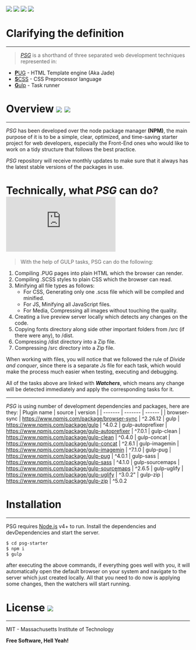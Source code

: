 ![](https://img.shields.io/badge/html5%20-%23E34F26.svg?&style=for-the-badge&logo=html5&logoColor=white) ![](https://img.shields.io/badge/css3%20-%231572B6.svg?&style=for-the-badge&logo=css3&logoColor=white) ![](https://img.shields.io/badge/SASS%20-hotpink.svg?&style=for-the-badge&logo=SASS&logoColor=white) ![](https://img.shields.io/badge/javascript%20-%23323330.svg?&style=for-the-badge&logo=javascript&logoColor=%23F7DF1E)
# Clarifying the definition 
---
> [*PSG*](https://github.com/mw-shublaq/psg-starter) is a shorthand of three separated web development techniques represented in:
- [**P**UG](https://pugjs.org/api/getting-started.html) - HTML Template engine (Aka Jade)
- [**S**CSS](https://sass-lang.com/) - CSS Preprocessor language
- [**G**ulp](https://gulpjs.com/) - Task runner


# Overview ![](https://badgen.net/badge/Open%20Source%20%3F/Yes%21/blue?icon=github) ![](https://img.shields.io/badge/Version-1.0.0-green.svg)


---
*PSG* has been developed over the node package manager **(NPM)**, the main purpose of it is to be a simple, clear, optimized, and time-saving starter project for web developers, especially the Front-End ones who would like to work on a tidy structure that follows the best practice.

*PSG* repository will receive monthly updates to make sure that it always has the latest stable versions of the packages in use.
# Technically, what *PSG* can do? [![Only 37 Kb](https://badge-size.herokuapp.com/Naereen/StrapDown.js/master/strapdown.min.js)](https://github.com/Naereen/StrapDown.js/blob/master/strapdown.min.js)

> With the help of GULP tasks, PSG can do the following:
1. Compiling .PUG pages into plain HTML which the browser can render.
2. Compiling .SCSS styles to plain CSS which the browser can read.
3. Minifying all file types as follows:
   - For CSS, Generating only one .scss file which will be compiled and minified.
   - For JS, Minifying all JavaScript files.
   - For Media, Compressing all images without touching the quality.
4. Creating a live preview server locally which detects any changes on the code.
5. Copying fonts directory along side other important folders from /src (if there were any), to /dist.
6. Compressing /dist directory into a Zip file.
7. Compressing /src directory into a Zip file.

When working with files, you will notice that we followed the rule of *Divide and conquer*, since there is a separate Js file for each task, which would make the process much easier when testing, executing and debugging.

All of the tasks above are linked with ***Watchers***, which means any change will be detected immediately and apply the corresponding tasks for it.

---
*PSG* is using number of development dependencies and packages, here are they:
| Plugin name | source | version |
| ------- | ------- |   ------ |
| browser-sync | https://www.npmjs.com/package/browser-sync | ^2.26.12
| gulp | https://www.npmjs.com/package/gulp | ^4.0.2
| gulp-autoprefixer | https://www.npmjs.com/package/gulp-autoprefixer | ^7.0.1
| gulp-clean | https://www.npmjs.com/package/gulp-clean | ^0.4.0
| gulp-concat | https://www.npmjs.com/package/gulp-concat | ^2.6.1
| gulp-imagemin | https://www.npmjs.com/package/gulp-imagemin | ^7.1.0
| gulp-pug | https://www.npmjs.com/package/gulp-pug | ^4.0.1
| gulp-sass | https://www.npmjs.com/package/gulp-sass | ^4.1.0
| gulp-sourcemaps | https://www.npmjs.com/package/gulp-sourcemaps | ^2.6.5
| gulp-uglify | https://www.npmjs.com/package/gulp-uglify | ^3.0.2"
| gulp-zip | https://www.npmjs.com/package/gulp-zip | ^5.0.2

# Installation
---
PSG requires [Node.js](https://nodejs.org/) v4+ to run.
Install the dependencies and devDependencies and start the server.

```sh
$ cd psg-starter
$ npm i
$ gulp
```
after executing the above commands, if everything goes well with you, it will automatically open the default browser on your system and navigate to the server which just created locally.
All that you need to do now is applying some changes, then the watchers will start running. 

# License ![](https://img.shields.io/pypi/l/ansicolortags.svg)

----

MIT - Massachusetts Institute of Technology

**Free Software, Hell Yeah!**
